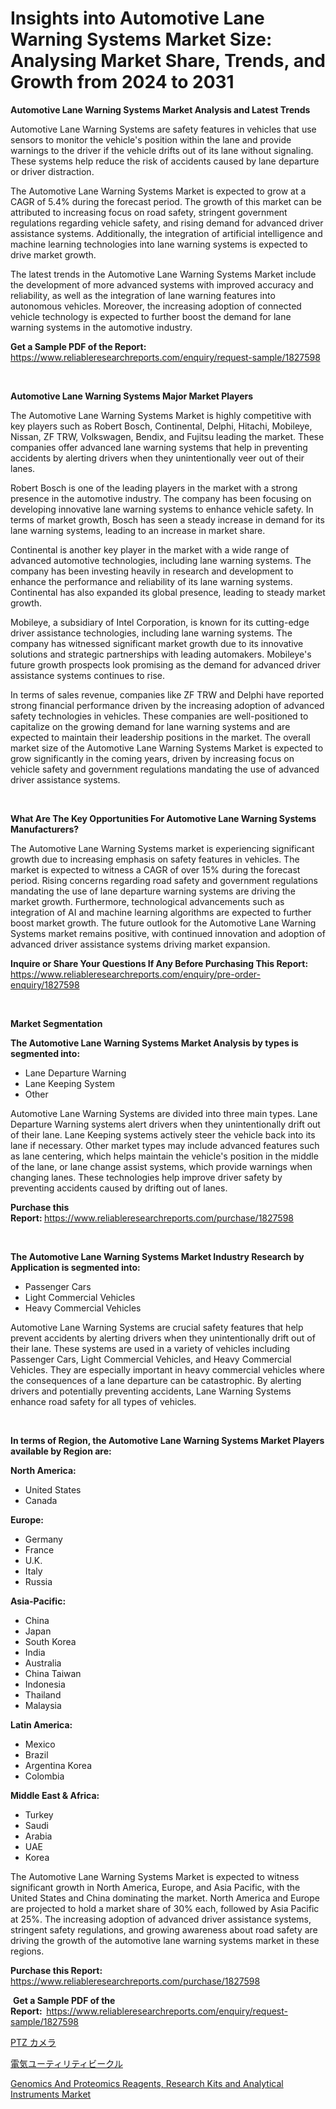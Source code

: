 <p><h1>Insights into Automotive Lane Warning Systems Market Size: Analysing Market Share, Trends, and Growth from 2024 to 2031</h1></p><p><strong>Automotive Lane Warning Systems Market Analysis and Latest Trends</strong></p>
<p><p>Automotive Lane Warning Systems are safety features in vehicles that use sensors to monitor the vehicle's position within the lane and provide warnings to the driver if the vehicle drifts out of its lane without signaling. These systems help reduce the risk of accidents caused by lane departure or driver distraction.</p><p>The Automotive Lane Warning Systems Market is expected to grow at a CAGR of 5.4% during the forecast period. The growth of this market can be attributed to increasing focus on road safety, stringent government regulations regarding vehicle safety, and rising demand for advanced driver assistance systems. Additionally, the integration of artificial intelligence and machine learning technologies into lane warning systems is expected to drive market growth.</p><p>The latest trends in the Automotive Lane Warning Systems Market include the development of more advanced systems with improved accuracy and reliability, as well as the integration of lane warning features into autonomous vehicles. Moreover, the increasing adoption of connected vehicle technology is expected to further boost the demand for lane warning systems in the automotive industry.</p></p>
<p><strong>Get a Sample PDF of the Report:&nbsp;</strong> <a href="https://www.reliableresearchreports.com/enquiry/request-sample/1827598">https://www.reliableresearchreports.com/enquiry/request-sample/1827598</a></p>
<p>&nbsp;</p>
<p><strong>Automotive Lane Warning Systems Major Market Players</strong></p>
<p><p>The Automotive Lane Warning Systems Market is highly competitive with key players such as Robert Bosch, Continental, Delphi, Hitachi, Mobileye, Nissan, ZF TRW, Volkswagen, Bendix, and Fujitsu leading the market. These companies offer advanced lane warning systems that help in preventing accidents by alerting drivers when they unintentionally veer out of their lanes.</p><p>Robert Bosch is one of the leading players in the market with a strong presence in the automotive industry. The company has been focusing on developing innovative lane warning systems to enhance vehicle safety. In terms of market growth, Bosch has seen a steady increase in demand for its lane warning systems, leading to an increase in market share.</p><p>Continental is another key player in the market with a wide range of advanced automotive technologies, including lane warning systems. The company has been investing heavily in research and development to enhance the performance and reliability of its lane warning systems. Continental has also expanded its global presence, leading to steady market growth.</p><p>Mobileye, a subsidiary of Intel Corporation, is known for its cutting-edge driver assistance technologies, including lane warning systems. The company has witnessed significant market growth due to its innovative solutions and strategic partnerships with leading automakers. Mobileye's future growth prospects look promising as the demand for advanced driver assistance systems continues to rise.</p><p>In terms of sales revenue, companies like ZF TRW and Delphi have reported strong financial performance driven by the increasing adoption of advanced safety technologies in vehicles. These companies are well-positioned to capitalize on the growing demand for lane warning systems and are expected to maintain their leadership positions in the market. The overall market size of the Automotive Lane Warning Systems Market is expected to grow significantly in the coming years, driven by increasing focus on vehicle safety and government regulations mandating the use of advanced driver assistance systems.</p></p>
<p>&nbsp;</p>
<p><strong>What Are The Key Opportunities For Automotive Lane Warning Systems Manufacturers?</strong></p>
<p><p>The Automotive Lane Warning Systems market is experiencing significant growth due to increasing emphasis on safety features in vehicles. The market is expected to witness a CAGR of over 15% during the forecast period. Rising concerns regarding road safety and government regulations mandating the use of lane departure warning systems are driving the market growth. Furthermore, technological advancements such as integration of AI and machine learning algorithms are expected to further boost market growth. The future outlook for the Automotive Lane Warning Systems market remains positive, with continued innovation and adoption of advanced driver assistance systems driving market expansion.</p></p>
<p><strong>Inquire or Share Your Questions If Any Before Purchasing This Report:</strong> <a href="https://www.reliableresearchreports.com/enquiry/pre-order-enquiry/1827598">https://www.reliableresearchreports.com/enquiry/pre-order-enquiry/1827598</a></p>
<p>&nbsp;</p>
<p><strong>Market Segmentation</strong></p>
<p><strong>The Automotive Lane Warning Systems Market Analysis by types is segmented into:</strong></p>
<p><ul><li>Lane Departure Warning</li><li>Lane Keeping System</li><li>Other</li></ul></p>
<p><p>Automotive Lane Warning Systems are divided into three main types. Lane Departure Warning systems alert drivers when they unintentionally drift out of their lane. Lane Keeping systems actively steer the vehicle back into its lane if necessary. Other market types may include advanced features such as lane centering, which helps maintain the vehicle's position in the middle of the lane, or lane change assist systems, which provide warnings when changing lanes. These technologies help improve driver safety by preventing accidents caused by drifting out of lanes.</p></p>
<p><strong>Purchase this Report:&nbsp;</strong><a href="https://www.reliableresearchreports.com/purchase/1827598">https://www.reliableresearchreports.com/purchase/1827598</a></p>
<p>&nbsp;</p>
<p><strong>The Automotive Lane Warning Systems Market Industry Research by Application is segmented into:</strong></p>
<p><ul><li>Passenger Cars</li><li>Light Commercial Vehicles</li><li>Heavy Commercial Vehicles</li></ul></p>
<p><p>Automotive Lane Warning Systems are crucial safety features that help prevent accidents by alerting drivers when they unintentionally drift out of their lane. These systems are used in a variety of vehicles including Passenger Cars, Light Commercial Vehicles, and Heavy Commercial Vehicles. They are especially important in heavy commercial vehicles where the consequences of a lane departure can be catastrophic. By alerting drivers and potentially preventing accidents, Lane Warning Systems enhance road safety for all types of vehicles.</p></p>
<p>&nbsp;</p>
<p><strong>In terms of Region, the Automotive Lane Warning Systems Market Players available by Region are:</strong></p>
<p>
    <p> <strong> North America: </strong>
        <ul>
            <li>United States</li>
            <li>Canada</li>
        </ul>
        </p> 
    <p> <strong> Europe: </strong>
        <ul>
            <li>Germany</li>
            <li>France</li>
            <li>U.K.</li>
            <li>Italy</li>
            <li>Russia</li>
        </ul>
        </p> 
    <p> <strong> Asia-Pacific: </strong>
        <ul>
            <li>China</li>
            <li>Japan</li>
            <li>South Korea</li>
            <li>India</li>
            <li>Australia</li>
            <li>China Taiwan</li>
            <li>Indonesia</li>
            <li>Thailand</li>
            <li>Malaysia</li>
        </ul>
        </p> 
    <p> <strong> Latin America: </strong>
        <ul>
            <li>Mexico</li>
            <li>Brazil</li>
            <li>Argentina Korea</li>
            <li>Colombia</li>
        </ul>
        </p> 
    <p> <strong> Middle East & Africa: </strong>
        <ul>
            <li>Turkey</li>
            <li>Saudi</li>
            <li>Arabia</li>
            <li>UAE</li>
            <li>Korea</li>
        </ul>
    </p>
    </p>
<p><p>The Automotive Lane Warning Systems Market is expected to witness significant growth in North America, Europe, and Asia Pacific, with the United States and China dominating the market. North America and Europe are projected to hold a market share of 30% each, followed by Asia Pacific at 25%. The increasing adoption of advanced driver assistance systems, stringent safety regulations, and growing awareness about road safety are driving the growth of the automotive lane warning systems market in these regions.</p></p>
<p><strong>Purchase this Report: </strong><a href="https://www.reliableresearchreports.com/purchase/1827598">https://www.reliableresearchreports.com/purchase/1827598</a></p>
<p>&nbsp;<strong>Get a Sample PDF of the Report:&nbsp;&nbsp;</strong><a href="https://www.reliableresearchreports.com/enquiry/request-sample/1827598">https://www.reliableresearchreports.com/enquiry/request-sample/1827598</a></p>
<p><strong></strong></p>
<p><p><a href="https://medium.com/@hoped252023/ptz-%E3%82%AB%E3%83%A1%E3%83%A9%E5%B8%82%E5%A0%B4%E8%AA%BF%E6%9F%BB%E3%83%AC%E3%83%9D%E3%83%BC%E3%83%88-%E3%81%9D%E3%81%AE%E6%AD%B4%E5%8F%B2%E3%81%A8%E4%BA%88%E6%B8%AC-2024%E5%B9%B4%E3%81%8B%E3%82%892031%E5%B9%B4%E3%81%BE%E3%81%A7-6184aafa7ffc">PTZ カメラ</a></p><p><a href="https://medium.com/@rosemarieleffler2023/%E9%9B%BB%E6%B0%97%E8%87%AA%E5%8B%95%E8%BB%8A%E5%B8%82%E5%A0%B4%E3%81%AF-%E5%B8%82%E5%A0%B4%E3%82%B7%E3%82%A7%E3%82%A2-%E5%B8%82%E5%A0%B4%E3%83%88%E3%83%AC%E3%83%B3%E3%83%89-%E5%B8%82%E5%A0%B4%E6%88%90%E9%95%B7%E3%81%AB%E9%96%A2%E3%81%99%E3%82%8B%E6%83%85%E5%A0%B1%E3%82%92%E6%8F%90%E4%BE%9B%E3%81%97%E3%81%A6%E3%81%84%E3%81%BE%E3%81%99-a07c08f202d5">電気ユーティリティビークル</a></p><p><a href="https://view.publitas.com/reportprime-1/genomics-and-proteomics-reagents-research-kits-and-analytical-instruments-market-size-and-examines-its-market-scope-with-a-primary-focus-on-growth-opportunities-and-forecasted-trends-spanning-from-2023-to-2030/">Genomics And Proteomics Reagents, Research Kits and Analytical Instruments Market</a></p></p>